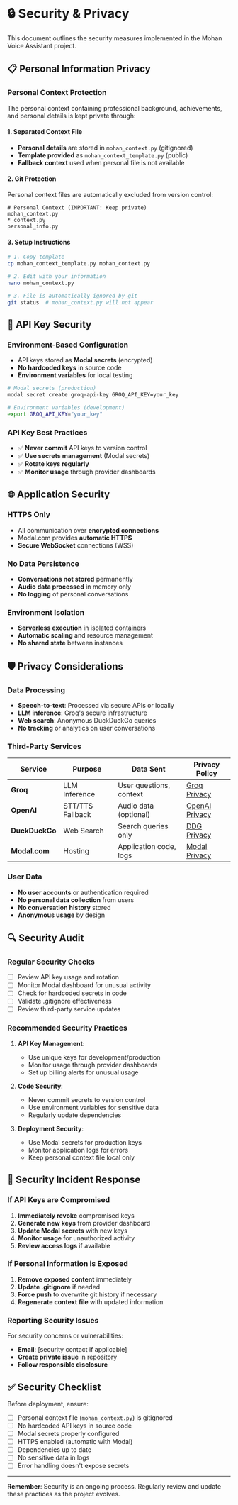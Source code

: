 # 🔒 Security & Privacy

This document outlines the security measures implemented in the Mohan Voice Assistant project.

## 📋 Personal Information Privacy

### **Personal Context Protection**

The personal context containing professional background, achievements, and personal details is kept private through:

#### **1. Separated Context File**
- **Personal details** are stored in `mohan_context.py` (gitignored)
- **Template provided** as `mohan_context_template.py` (public)
- **Fallback context** used when personal file is not available

#### **2. Git Protection**
Personal context files are automatically excluded from version control:
```gitignore
# Personal Context (IMPORTANT: Keep private)
mohan_context.py
*_context.py
personal_info.py
```

#### **3. Setup Instructions**
```bash
# 1. Copy template
cp mohan_context_template.py mohan_context.py

# 2. Edit with your information
nano mohan_context.py

# 3. File is automatically ignored by git
git status  # mohan_context.py will not appear
```

## 🔐 API Key Security

### **Environment-Based Configuration**
- API keys stored as **Modal secrets** (encrypted)
- **No hardcoded keys** in source code
- **Environment variables** for local testing

```bash
# Modal secrets (production)
modal secret create groq-api-key GROQ_API_KEY=your_key

# Environment variables (development)
export GROQ_API_KEY="your_key"
```

### **API Key Best Practices**
- ✅ **Never commit** API keys to version control
- ✅ **Use secrets management** (Modal secrets)
- ✅ **Rotate keys regularly**
- ✅ **Monitor usage** through provider dashboards

## 🌐 Application Security

### **HTTPS Only**
- All communication over **encrypted connections**
- Modal.com provides **automatic HTTPS**
- **Secure WebSocket** connections (WSS)

### **No Data Persistence**
- **Conversations not stored** permanently
- **Audio data processed** in memory only
- **No logging** of personal conversations

### **Environment Isolation**
- **Serverless execution** in isolated containers
- **Automatic scaling** and resource management
- **No shared state** between instances

## 🛡️ Privacy Considerations

### **Data Processing**
- **Speech-to-text**: Processed via secure APIs or locally
- **LLM inference**: Groq's secure infrastructure
- **Web search**: Anonymous DuckDuckGo queries
- **No tracking** or analytics on user conversations

### **Third-Party Services**
| Service | Purpose | Data Sent | Privacy Policy |
|---------|---------|-----------|----------------|
| **Groq** | LLM Inference | User questions, context | [Groq Privacy](https://groq.com/privacy/) |
| **OpenAI** | STT/TTS Fallback | Audio data (optional) | [OpenAI Privacy](https://openai.com/privacy/) |
| **DuckDuckGo** | Web Search | Search queries only | [DDG Privacy](https://duckduckgo.com/privacy) |
| **Modal.com** | Hosting | Application code, logs | [Modal Privacy](https://modal.com/privacy) |

### **User Data**
- **No user accounts** or authentication required
- **No personal data collection** from users
- **No conversation history** stored
- **Anonymous usage** by design

## 🔍 Security Audit

### **Regular Security Checks**
- [ ] Review API key usage and rotation
- [ ] Monitor Modal dashboard for unusual activity
- [ ] Check for hardcoded secrets in code
- [ ] Validate .gitignore effectiveness
- [ ] Review third-party service updates

### **Recommended Security Practices**
1. **API Key Management**:
   - Use unique keys for development/production
   - Monitor usage through provider dashboards
   - Set up billing alerts for unusual usage

2. **Code Security**:
   - Never commit secrets to version control
   - Use environment variables for sensitive data
   - Regularly update dependencies

3. **Deployment Security**:
   - Use Modal secrets for production keys
   - Monitor application logs for errors
   - Keep personal context file local only

## 🚨 Security Incident Response

### **If API Keys are Compromised**
1. **Immediately revoke** compromised keys
2. **Generate new keys** from provider dashboard
3. **Update Modal secrets** with new keys
4. **Monitor usage** for unauthorized activity
5. **Review access logs** if available

### **If Personal Information is Exposed**
1. **Remove exposed content** immediately
2. **Update .gitignore** if needed
3. **Force push** to overwrite git history if necessary
4. **Regenerate context file** with updated information

### **Reporting Security Issues**
For security concerns or vulnerabilities:
- **Email**: [security contact if applicable]
- **Create private issue** in repository
- **Follow responsible disclosure**

## ✅ Security Checklist

Before deployment, ensure:
- [ ] Personal context file (`mohan_context.py`) is gitignored
- [ ] No hardcoded API keys in source code
- [ ] Modal secrets properly configured
- [ ] HTTPS enabled (automatic with Modal)
- [ ] Dependencies up to date
- [ ] No sensitive data in logs
- [ ] Error handling doesn't expose secrets

---

**Remember**: Security is an ongoing process. Regularly review and update these practices as the project evolves. 